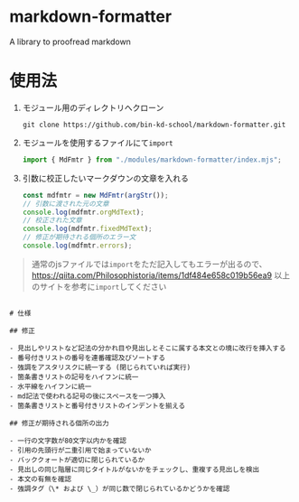# markdown-formatter

A library to proofread markdown

# 使用法

1. モジュール用のディレクトリへクローン
   ```
   git clone https://github.com/bin-kd-school/markdown-formatter.git
   ```
2. モジュールを使用するファイルにて`import`

   ```js
   import { MdFmtr } from "./modules/markdown-formatter/index.mjs";
   ```

3. 引数に校正したいマークダウンの文章を入れる
   ```js
   const mdfmtr = new MdFmtr(argStr());
   // 引数に渡された元の文章
   console.log(mdfmtr.orgMdText);
   // 校正された文章
   console.log(mdfmtr.fixedMdText);
   // 修正が期待される個所のエラー文
   console.log(mdfmtr.errors);
   ```

> 通常のjsファイルでは`import`をただ記入してもエラーが出るので、
> https://qiita.com/Philosophistoria/items/1df484e658c019b56ea9
> 以上のサイトを参考に`import`してください

```

# 仕様

## 修正

- 見出しやリストなど記法の分かれ目や見出しとそこに属する本文との境に改行を挿入する
- 番号付きリストの番号を連番確認及びソートする
- 強調をアスタリスクに統一する (閉じられていれば実行)
- 箇条書きリストの記号をハイフンに統一
- 水平線をハイフンに統一
- md記法で使われる記号の後にスペースを一つ挿入
- 箇条書きリストと番号付きリストのインデントを揃える

## 修正が期待される個所の出力

- 一行の文字数が80文字以内かを確認
- 引用の先頭行が二重引用で始まっていないか
- バッククォートが適切に閉じられているか
- 見出しの同じ階層に同じタイトルがないかをチェックし、重複する見出しを検出
- 本文の有無を確認
- 強調タグ（\* および \_）が同じ数で閉じられているかどうかを確認
```
